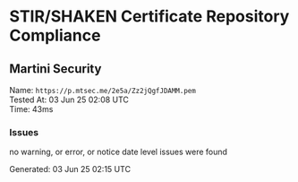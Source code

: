 # STIR/SHAKEN Certificate Repository Compliance

## Martini Security

Name: `https://p.mtsec.me/2e5a/Zz2jQgfJDAMM.pem`\
Tested At: 03 Jun 25 02:08 UTC\
Time: 43ms

### Issues

no warning, or error, or notice date level issues were found

Generated: 03 Jun 25 02:15 UTC